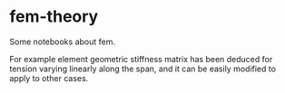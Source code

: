 # fem-theory

Some notebooks about fem.

For example element geometric stiffness matrix has been deduced for tension varying linearly along the span, 
and it can be easily modified to apply to other cases.
